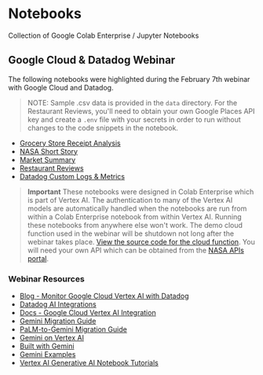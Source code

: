 # Notebooks
Collection of Google Colab Enterprise / Jupyter Notebooks

## Google Cloud & Datadog Webinar
The following notebooks were highlighted during the February 7th webinar with Google Cloud and Datadog.

>NOTE: Sample .csv data is provided in the `data` directory. For the Restaurant Reviews, you'll need to obtain your own Google Places API key and create a `.env` file with your secrets in order to run without changes to the code snippets in the notebook.

- [Grocery Store Receipt Analysis](grocery-receipt-analysis.ipynb)
- [NASA Short Story](nasa-short-stories.ipynb)
- [Market Summary](market-summary.ipynb)
- [Restaurant Reviews](restaurant-reviews.ipynb)
- [Datadog Custom Logs & Metrics](datadog-custom-logs.ipynb)

>**Important** These notebooks were designed in Colab Enterprise which is part of Vertex AI. The authentication to many of the Vertex AI models are automatically handled when the notebooks are run from within a Colab Enterprise notebook from within Vertex AI. Running these notebooks from anywhere else won't work. The demo cloud function used in the webinar will be shutdown not long after the webinar takes place. [View the source code for the cloud function](cloud_function/get-nasa-image.py). You will need your own API which can be obtained from the [NASA APIs portal](https://api.nasa.gov/).

### Webinar Resources

- [Blog - Monitor Google Cloud Vertex AI with Datadog](https://dtdg.co/48Ls3dH)
- [Datadog AI Integrations](https://dtdg.co/3HykB9X)
- [Docs - Google Cloud Vertex AI Integration](https://dtdg.co/3HwCnKQ)
- [Gemini Migration Guide](https://ai.google.dev/docs/migrate_to_cloud)
- [PaLM-to-Gemini Migration Guide](https://ai.google.dev/docs/migration_guide)
- [Gemini on Vertex AI](https://cloud.google.com/vertex-ai/docs/generative-ai/multimodal/overview)
- [Built with Gemini](https://ai.google.dev/)
- [Gemini Examples](https://ai.google.dev/examples?keywords=googleai)
- [Vertex AI Generative AI Notebook Tutorials](https://cloud.devsite.corp.google.com/vertex-ai/docs/generative-ai/tutorials)

